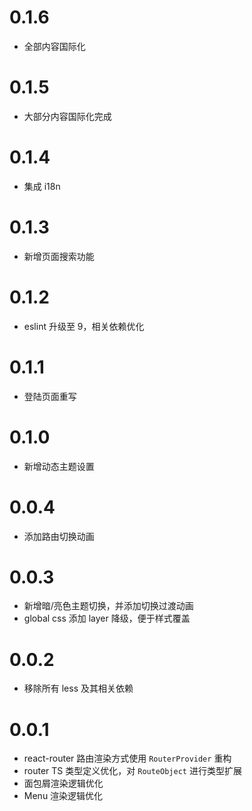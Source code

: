# 0.1.6

- 全部内容国际化

# 0.1.5

- 大部分内容国际化完成

# 0.1.4

- 集成 i18n

# 0.1.3

- 新增页面搜索功能

# 0.1.2

- eslint 升级至 9，相关依赖优化

# 0.1.1

- 登陆页面重写

# 0.1.0

- 新增动态主题设置

# 0.0.4

- 添加路由切换动画

# 0.0.3

- 新增暗/亮色主题切换，并添加切换过渡动画
- global css 添加 layer 降级，便于样式覆盖

# 0.0.2

- 移除所有 less 及其相关依赖

# 0.0.1

- react-router 路由渲染方式使用 `RouterProvider` 重构
- router TS 类型定义优化，对 `RouteObject` 进行类型扩展
- 面包屑渲染逻辑优化
- Menu 渲染逻辑优化
